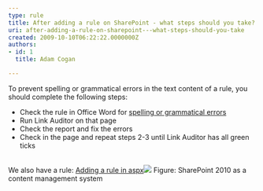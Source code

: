 ```yaml
---
type: rule
title: After adding a rule on SharePoint - what steps should you take?
uri: after-adding-a-rule-on-sharepoint---what-steps-should-you-take
created: 2009-10-10T06:22:22.0000000Z
authors:
- id: 1
  title: Adam Cogan

---
```



To prevent spelling or grammatical errors in the text content of a rule, you should complete the following steps:

- Check the rule in Office Word for [spelling or grammatical errors](http&#58;//www.ssw.com.au/ssw/Standards/Rules/RulesToBetterWebsitesLayout.aspx#WordSpellingAndGrammarChecker)
- Run Link Auditor on that page
- Check the report and fix the errors
- Check in the page and repeat steps 2-3 until Link Auditor has all green ticks

<br>We also have a rule: [Adding a rule in aspx](http&#58;//www.ssw.com.au/ssw/Standards/Rules/RulesToBetterWebsitesDevelopment.aspx#StepsAfterAddRuleOnAspxPage)![](/Standards/SoftwareDevelopment/RulesToBetterSharePoint/PublishingImages/SPedit.jpg) Figure: SharePoint 2010 as a content management system 
